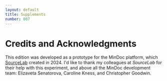 ```yaml
---
layout: default
title: Supplements
number: 007 
---
```


# Credits and Acknowledgments

This edition was developed as a prototype for the MinDoc platform, which [SourceLab](https://sourcelab.web.illinois.edu/) created in 2024. I'd like to thank my colleagues at *SourceLab* for their help with this experiment, and above all the MinDoc development team: Elizaveta Senatorova, Caroline Kness, and Christopher Goodwin.
